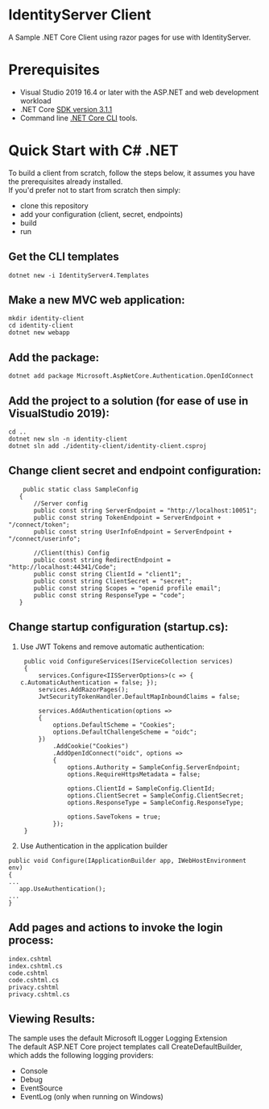 # IdentityServer Client
A Sample .NET Core Client using razor pages for use with IdentityServer.  


# Prerequisites  
* Visual Studio 2019 16.4 or later with the ASP.NET and web development workload  
* .NET Core [SDK version 3.1.1](https://aka.ms/dotnet-download)  
* Command line [.NET Core CLI](https://docs.microsoft.com/en-us/dotnet/core/tools/) tools.  


# Quick Start with C# .NET  

To build a client from scratch, follow the steps below, it assumes you have the prerequisites already installed.  
If you'd prefer not to start from scratch then simply:  
* clone this repository  
* add your configuration (client, secret, endpoints)  
* build  
* run


## Get the CLI templates  
`dotnet new -i IdentityServer4.Templates`

## Make a new MVC web application:  
`mkdir identity-client`  
`cd identity-client`  
`dotnet new webapp`  
## Add the package:  
`dotnet add package Microsoft.AspNetCore.Authentication.OpenIdConnect`  
## Add the project to a solution (for ease of use in VisualStudio 2019):  
`cd ..`  
`dotnet new sln -n identity-client`  
`dotnet sln add ./identity-client/identity-client.csproj`  
 
 
 ## Change client secret and endpoint configuration:  
 
 ```
     public static class SampleConfig
    {
        //Server config
        public const string ServerEndpoint = "http://localhost:10051";
        public const string TokenEndpoint = ServerEndpoint + "/connect/token";
        public const string UserInfoEndpoint = ServerEndpoint + "/connect/userinfo";

        //Client(this) Config
        public const string RedirectEndpoint = "http://localhost:44341/Code";
        public const string ClientId = "client1";
        public const string ClientSecret = "secret";
        public const string Scopes = "openid profile email";
        public const string ResponseType = "code";
    }
 ```
 
 ## Change startup configuration (startup.cs):  
 
1. Use JWT Tokens and remove automatic authentication:  

        public void ConfigureServices(IServiceCollection services)
        {
            services.Configure<IISServerOptions>(c => { c.AutomaticAuthentication = false; });
            services.AddRazorPages();
            JwtSecurityTokenHandler.DefaultMapInboundClaims = false;

            services.AddAuthentication(options =>
            {
                options.DefaultScheme = "Cookies";
                options.DefaultChallengeScheme = "oidc";
            })
                .AddCookie("Cookies")
                .AddOpenIdConnect("oidc", options =>
                {
                    options.Authority = SampleConfig.ServerEndpoint;
                    options.RequireHttpsMetadata = false;

                    options.ClientId = SampleConfig.ClientId;
                    options.ClientSecret = SampleConfig.ClientSecret;
                    options.ResponseType = SampleConfig.ResponseType;

                    options.SaveTokens = true;
                });
        }

2. Use Authentication in the application builder  

```
public void Configure(IApplicationBuilder app, IWebHostEnvironment env)
{  
...  
   app.UseAuthentication();   
...  
}  
```  
 
 
 ## Add pages and actions to invoke the login process:
 
 ```
 index.cshtml  
 index.cshtml.cs  
 code.cshtml  
 code.cshtml.cs  
 privacy.cshtml  
 privacy.cshtml.cs  
  ```
 
## Viewing Results:  
 
The sample uses the default Microsoft ILogger Logging Extension  
The default ASP.NET Core project templates call CreateDefaultBuilder, which adds the following logging providers:

* Console  
* Debug  
* EventSource  
* EventLog (only when running on Windows)

 
